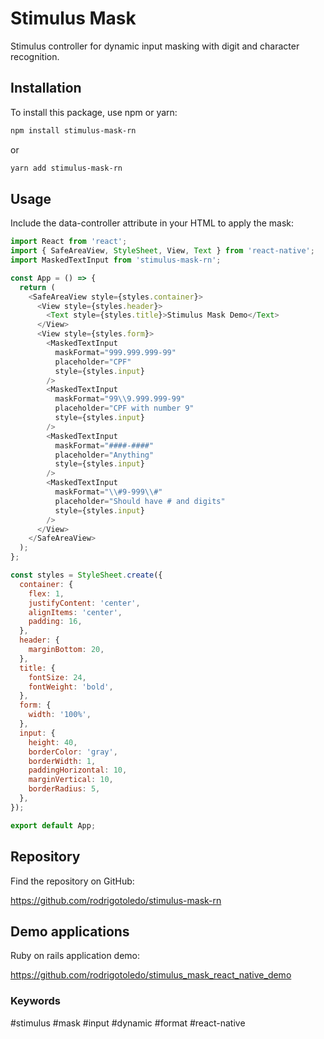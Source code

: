 # Stimulus Mask

Stimulus controller for dynamic input masking with digit and character recognition.

## Installation

To install this package, use npm or yarn:

```bash
npm install stimulus-mask-rn
```

or

```bash
yarn add stimulus-mask-rn
```

## Usage

Include the data-controller attribute in your HTML to apply the mask:

```js
import React from 'react';
import { SafeAreaView, StyleSheet, View, Text } from 'react-native';
import MaskedTextInput from 'stimulus-mask-rn';

const App = () => {
  return (
    <SafeAreaView style={styles.container}>
      <View style={styles.header}>
        <Text style={styles.title}>Stimulus Mask Demo</Text>
      </View>
      <View style={styles.form}>
        <MaskedTextInput
          maskFormat="999.999.999-99"
          placeholder="CPF"
          style={styles.input}
        />
        <MaskedTextInput
          maskFormat="99\\9.999.999-99"
          placeholder="CPF with number 9"
          style={styles.input}
        />
        <MaskedTextInput
          maskFormat="####-####"
          placeholder="Anything"
          style={styles.input}
        />
        <MaskedTextInput
          maskFormat="\\#9-999\\#"
          placeholder="Should have # and digits"
          style={styles.input}
        />
      </View>
    </SafeAreaView>
  );
};

const styles = StyleSheet.create({
  container: {
    flex: 1,
    justifyContent: 'center',
    alignItems: 'center',
    padding: 16,
  },
  header: {
    marginBottom: 20,
  },
  title: {
    fontSize: 24,
    fontWeight: 'bold',
  },
  form: {
    width: '100%',
  },
  input: {
    height: 40,
    borderColor: 'gray',
    borderWidth: 1,
    paddingHorizontal: 10,
    marginVertical: 10,
    borderRadius: 5,
  },
});

export default App;
```

## Repository

Find the repository on GitHub:

https://github.com/rodrigotoledo/stimulus-mask-rn

## Demo applications

Ruby on rails application demo:

https://github.com/rodrigotoledo/stimulus_mask_react_native_demo

### Keywords

#stimulus #mask #input #dynamic #format #react-native